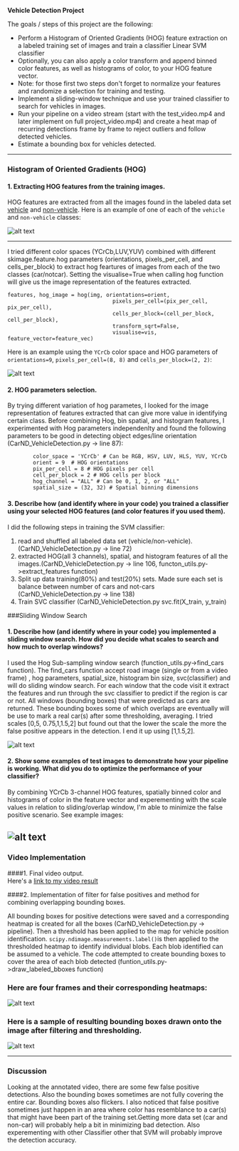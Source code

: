 **Vehicle Detection Project**

The goals / steps of this project are the following:

* Perform a Histogram of Oriented Gradients (HOG) feature extraction on a labeled training set of images and train a classifier Linear SVM classifier
* Optionally, you can also apply a color transform and append binned color features, as well as histograms of color, to your HOG feature vector. 
* Note: for those first two steps don't forget to normalize your features and randomize a selection for training and testing.
* Implement a sliding-window technique and use your trained classifier to search for vehicles in images.
* Run your pipeline on a video stream (start with the test_video.mp4 and later implement on full project_video.mp4) and create a heat map of recurring detections frame by frame to reject outliers and follow detected vehicles.
* Estimate a bounding box for vehicles detected.

[//]: # (Image References)
[image1]: ./output_images/car_notcar.png
[image2]: ./output_images/hog_extraction.png
[image3]: ./output_images/sliding_window.png
[image4]: ./output_images/improved_scale.png
[image5]: ./output_images/heatMap.png
[image6]: ./output_images/car_boxed.png
---
### Histogram of Oriented Gradients (HOG)

#### 1. Extracting HOG features from the training images.

HOG features are extracted from all the images found in the labeled data set [vehicle](https://s3.amazonaws.com/udacity-sdc/Vehicle_Tracking/vehicles.zip)
and [non-vehicle](https://s3.amazonaws.com/udacity-sdc/Vehicle_Tracking/non-vehicles.zip).
 Here is an example of one of each of the `vehicle` and `non-vehicle` classes:
 
![alt text][image1]

---
I tried different color spaces (YCrCb,LUV,YUV) combined with different skimage.feature.hog parameters (orientations, pixels_per_cell, and cells_per_block) to extract hog feartures of images from each of the two classes (car/notcar). Setting the visualise=True when calling hog function will give us the image representation of the features extracted.

 ```
 features, hog_image = hog(img, orientations=orient, 
                                  pixels_per_cell=(pix_per_cell, pix_per_cell),
                                  cells_per_block=(cell_per_block, cell_per_block), 
                                  transform_sqrt=False, 
                                  visualise=vis, feature_vector=feature_vec)
 ```

Here is an example using the `YCrCb` color space and HOG parameters of `orientations=9`, `pixels_per_cell=(8, 8)` and `cells_per_block=(2, 2)`:

![alt text][image2]

#### 2. HOG parameters selection.

By trying different variation of hog parametes, I looked for the image representation of features extracted that can give more value in identifying certain class. Before combining Hog, bin spatial, and histogram features, I experimented with Hog parameters independenlty and found the following parameters to be good in detecting object edges/line orientation (CarND_VehicleDetection.py -> line 87):  
```
        color_space = 'YCrCb' # Can be RGB, HSV, LUV, HLS, YUV, YCrCb
        orient = 9  # HOG orientations
        pix_per_cell = 8 # HOG pixels per cell
        cell_per_block = 2 # HOG cells per block
        hog_channel = "ALL" # Can be 0, 1, 2, or "ALL"
        spatial_size = (32, 32) # Spatial binning dimensions
  ```

#### 3. Describe how (and identify where in your code) you trained a classifier using your selected HOG features (and color features if you used them).

I did the following steps in training the SVM classifier:
1. read and shuffled all labeled data set (vehicle/non-vehicle).(CarND_VehicleDetection.py -> line 72)
2. extracted HOG(all 3 channels), spatial, and histogram features of all
the images.(CarND_VehicleDetection.py -> line 106, functon_utils.py->extract_features function)
3. Split up data training(80%) and test(20%) sets. Made sure each set is balance between number of cars and not-cars (CarND_VehicleDetection.py -> line 138)
4. Train SVC classifier (CarND_VehicleDetection.py svc.fit(X_train, y_train)
 
 ###Sliding Window Search
#### 1. Describe how (and identify where in your code) you implemented a sliding window search.  How did you decide what scales to search and how much to overlap windows?

I used the Hog  Sub-sampling window search (function_utils.py->find_cars function). The find_cars function accept road image (single or from a video frame) , hog parameters, spatial_size, histogram bin size, svc(classifier) and will do sliding window search. For each window that the code visit it extract the features and run through the svc classifier to predict if the region is car or not. All windows (bounding boxes) that were predicted as cars are returned. These bounding boxes some of which overlaps are eventually will be use to mark a real car(s)  after some thresholding, averaging.  I tried scales [0,5, 0.75,1,1.5,2] but found out that the lower the scale the more the false positive appears in the detection. I end it up using [1,1.5,2].


![alt text][image3]

#### 2. Show some examples of test images to demonstrate how your pipeline is working.  What did you do to optimize the performance of your classifier?

By combining YCrCb 3-channel HOG features, spatially binned color and histograms of color in the feature vector and experementing with the scale values in relation to sliding/overlap window,  I'm able to minimize the false positive scenario. See example images:

![alt text][image4]
---
### Video Implementation
####1. Final video output.  
Here's a [link to my video result](https://youtu.be/AClAYr3oGsU)

####2. Implementation of filter for false positives and method for combining overlapping bounding boxes.

All bounding boxes for positive detections were saved and a corresponding heatmap is created for all the boxes (CarND_VehicleDetection.py -> pipeline). Then a threshold has been applied to the map for vehicle position identification.
`scipy.ndimage.measurements.label()`is then applied to the thresholded heatmap  to identify individual blobs. Each blob identified can be assumed to a vehicle. The code attempted to create bounding boxes to cover the area of each blob detected (funtion_utils.py->draw_labeled_bboxes function)
### Here are four frames and their corresponding heatmaps:
![alt text][image5]

### Here is a sample of resulting bounding boxes drawn onto the image after filtering and thresholding.
![alt text][image6]


---

### Discussion
Looking at the annotated video, there are some few false positive detections. Also the bounding boxes sometimes are not fully covering the entire car. Bounding boxes also flickers. I also noticed that false positive sometimes just happen in an area where color has resemblance to a car(s)  that might have been part of the training set.Getting more data set (car and non-car) will probably help a bit in minimizing bad detection. Also experementing with other Classifier other that SVM will probably improve the detection accuracy.   

